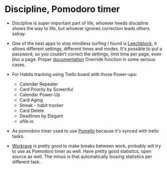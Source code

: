 # Discipline, Pomodoro timer

* Discipline is super important part of life, whoever heeds discipline shows the way to life, but whoever ignores correction leads others astray.

* One of the best apps to stop mindless surfing I found is [Leechblock](https://github.com/proginosko/LeechBlockNG), it allows different settings, different times and modes. It's possible to put a password, so you couldn't correct the settings, limit time per page, even blur a page. Proper [documentation](https://www.proginosko.com/leechblock/faq/)
Override function in some serious cases.

* For Habits tracking using Trello board with those Power-ups:
    * Calendar Repeater
    * Card Priority by Screenful
    * Calendar Power-Up
    * Card Aging
    * Streak - habit tracker
    * Card Delete
    * Deadlines by Elegant
    * ufile.io

* As pomodoro timer used to use [Pomello](https://pomelloapp.com) because it's synced with trello tasks.
* [Workrave](https://github.com/rcaelers/workrave) is pretty good to make breaks between work, probably will try to use as Pomodoro timer as well. Have pretty good statistics, open source as well. The minus is that automatically loosing statistics per different task.
